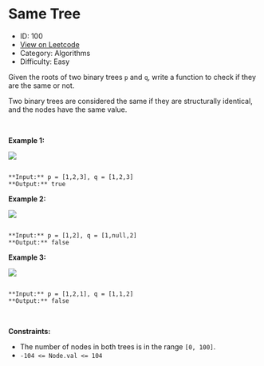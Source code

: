 # Same Tree
* ID: 100
* [View on Leetcode](https://leetcode.com/problems/same-tree)
* Category: Algorithms
* Difficulty: Easy

Given the roots of two binary trees `p` and `q`, write a function to check if they are the same or not.


Two binary trees are considered the same if they are structurally identical, and the nodes have the same value.


 


**Example 1:**


![](https://assets.leetcode.com/uploads/2020/12/20/ex1.jpg)

```

**Input:** p = [1,2,3], q = [1,2,3]
**Output:** true

```

**Example 2:**


![](https://assets.leetcode.com/uploads/2020/12/20/ex2.jpg)

```

**Input:** p = [1,2], q = [1,null,2]
**Output:** false

```

**Example 3:**


![](https://assets.leetcode.com/uploads/2020/12/20/ex3.jpg)

```

**Input:** p = [1,2,1], q = [1,1,2]
**Output:** false

```

 


**Constraints:**


* The number of nodes in both trees is in the range `[0, 100]`.
* `-104 <= Node.val <= 104`


